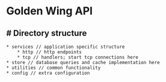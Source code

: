 # Golden Wing API

## \# Directory structure
```
* services // application specific structure
    * http // http endpoints
    * tcp // handlers; start tcp connections here
* store // database queries and cache implementation here
* utilities // common functionality
* config // extra configuration
```
